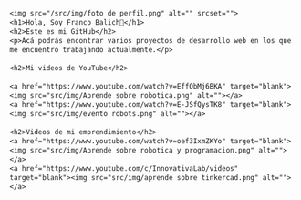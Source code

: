 
    <img src="/src/img/foto de perfil.png" alt="" srcset="">
    <h1>Hola, Soy Franco Balich👋</h1>
    <h2>Este es mi GitHub</h2>
    <p>Acá podrás encontrar varios proyectos de desarrollo web en los que me encuentro trabajando actualmente.</p>
    
    <h2>Mi videos de YouTube</h2>

    <a href="https://www.youtube.com/watch?v=EffObMj6BKA" target="blank"><img src="src/img/Aprende sobre robotica.png" alt=""></a>
    <a href="https://www.youtube.com/watch?v=E-JSfQysTK8" target="blank"><img src="src/img/evento robots.png" alt=""></a>

    <h2>Videos de mi emprendimiento</h2>
    <a href="https://www.youtube.com/watch?v=oef3IxmZKYo" target="blank"><img src="src/img/Aprende sobre robotica y programacion.png" alt=""></a>
    <a href="https://www.youtube.com/c/InnovativaLab/videos" target="blank"><img src="src/img/aprende sobre tinkercad.png" alt=""></a>
